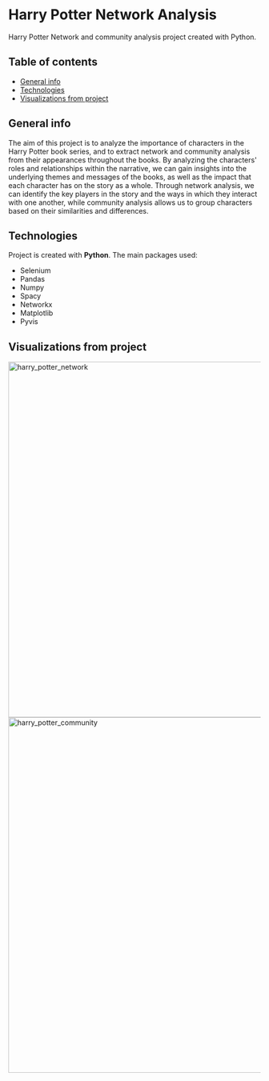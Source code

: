 # Harry Potter Network Analysis
Harry Potter Network and community analysis project created with Python.

## Table of contents
* [General info](#general-info)
* [Technologies](#technologies)
* [Visualizations from project](#visualizations-from-project)

## General info
The aim of this project is to analyze the importance of characters in the Harry Potter book series, and to extract network and community analysis from their appearances throughout the books. By analyzing the characters' roles and relationships within the narrative, we can gain insights into the underlying themes and messages of the books, as well as the impact that each character has on the story as a whole. Through network analysis, we can identify the key players in the story and the ways in which they interact with one another, while community analysis allows us to group characters based on their similarities and differences.

## Technologies
Project is created with **Python**. The main packages used:

* Selenium
* Pandas
* Numpy
* Spacy
* Networkx
* Matplotlib
* Pyvis

## Visualizations from project
<img width="711" alt="harry_potter_network" src="https://user-images.githubusercontent.com/76615322/227768205-9b4fd169-e11f-4270-8081-965dc62bbef0.png">


<img width="711" alt="harry_potter_community" src="https://user-images.githubusercontent.com/76615322/227768231-a5945ba1-c28e-4e93-9c0c-768f311c80f0.png">

